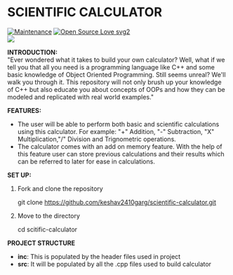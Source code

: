 # SCIENTIFIC CALCULATOR
[![Maintenance](https://img.shields.io/badge/Maintained%3F-yes-green.svg)](https://GitHub.com/Naereen/StrapDown.js/graphs/commit-activity)
[![Open Source Love svg2](https://badges.frapsoft.com/os/v2/open-source.svg?v=103)](https://github.com/ellerbrock/open-source-badges/)
</br>
<img src="https://img.shields.io/badge/C%2B%2B-00599C?style=for-the-badge&logo=c%2B%2B&logoColor=white" />




**INTRODUCTION:**</br>
"Ever wondered what it takes to build your own calculator? Well, what if we tell you that all you need is a programming language like C++ and some basic knowledge of Object Oriented Programming. Still seems unreal? We'll walk you through it. This repository will not only brush up your knowledge of C++ but also educate you about concepts of OOPs and how they can be modeled and replicated with real world examples."

**FEATURES:**</br>
- The user will be able to perform both basic and scientific calculations using this calculator. For example: "+" Addition, "-" Subtraction, "X" Multiplication,"/" Division and Trignometric operations.</br>
- The calculator comes with an add on memory feature. With the help of this feature user can store previous calculations and their results which can be referred to later for ease in calculations.</br>

**SET UP:**</br>
1. Fork and clone the repository</br>

     git clone https://github.com/keshav2410garg/scientific-calculator.git
     
2. Move to the directory</br>

     cd scitific-calculator
     
**PROJECT STRUCTURE**</br>
- **inc**: This is populated by the header files used in project
- **src**: It will be populated by all the .cpp files used to build calculator


